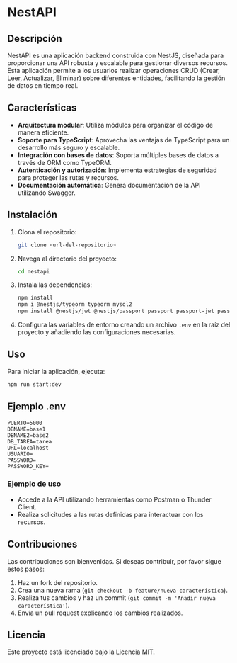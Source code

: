 # NestAPI

## Descripción
NestAPI es una aplicación backend construida con NestJS, diseñada para proporcionar una API robusta y escalable para gestionar diversos recursos. Esta aplicación permite a los usuarios realizar operaciones CRUD (Crear, Leer, Actualizar, Eliminar) sobre diferentes entidades, facilitando la gestión de datos en tiempo real.

## Características
- **Arquitectura modular**: Utiliza módulos para organizar el código de manera eficiente.
- **Soporte para TypeScript**: Aprovecha las ventajas de TypeScript para un desarrollo más seguro y escalable.
- **Integración con bases de datos**: Soporta múltiples bases de datos a través de ORM como TypeORM.
- **Autenticación y autorización**: Implementa estrategias de seguridad para proteger las rutas y recursos.
- **Documentación automática**: Genera documentación de la API utilizando Swagger.

## Instalación
1. Clona el repositorio:
   ```bash
   git clone <url-del-repositorio>
   ```
2. Navega al directorio del proyecto:
   ```bash
   cd nestapi
   ```
3. Instala las dependencias:
   ```bash
   npm install
   npm i @nestjs/typeorm typeorm mysql2
   npm install @nestjs/jwt @nestjs/passport passport passport-jwt passport-local bcrypt @types/passport-jwt @types/passport-local @types/bcrypt
   ```
4. Configura las variables de entorno creando un archivo `.env` en la raíz del proyecto y añadiendo las configuraciones necesarias.

## Uso
Para iniciar la aplicación, ejecuta:
```bash
npm run start:dev
```

## Ejemplo .env
```
PUERTO=5000
DBNAME=base1
DBNAME2=base2
DB_TAREA=tarea
URL=localhost
USUARIO=
PASSWORD=
PASSWORD_KEY=
```

### Ejemplo de uso
- Accede a la API utilizando herramientas como Postman o Thunder Client.
- Realiza solicitudes a las rutas definidas para interactuar con los recursos.

## Contribuciones
Las contribuciones son bienvenidas. Si deseas contribuir, por favor sigue estos pasos:
1. Haz un fork del repositorio.
2. Crea una nueva rama (`git checkout -b feature/nueva-caracteristica`).
3. Realiza tus cambios y haz un commit (`git commit -m 'Añadir nueva característica'`).
4. Envía un pull request explicando los cambios realizados.

## Licencia
Este proyecto está licenciado bajo la Licencia MIT.
